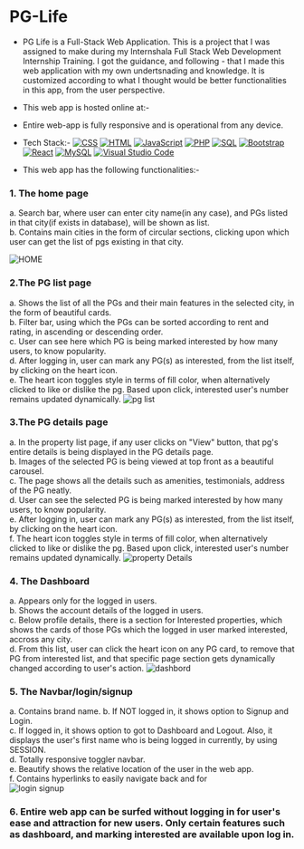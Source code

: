 # PG-Life
- PG Life is a Full-Stack Web Application. This is a project that I was assigned to make during my Internshala Full Stack Web Development Internship Training. I got the guidance, and following - that I made this web application with my own undertsnading and knowledge. It is customized according to what I thought would be better functionalities in this app, from the user perspective.
- This web app is hosted online at:- 
- Entire web-app is fully responsive and is operational from any device.
- Tech Stack:- <a href="#"><img alt="CSS" src="https://img.shields.io/badge/CSS-1572B6.svg?logo=css3&logoColor=white"></a>
    <a href="#"><img alt="HTML" src="https://img.shields.io/badge/HTML-E34F26.svg?logo=html5&logoColor=white"></a>
    <a href="#"><img alt="JavaScript" src="https://img.shields.io/badge/JavaScript-F7DF1E.svg?logo=javascript&logoColor=black"></a>
    <a href="#"><img alt="PHP" src="https://img.shields.io/badge/PHP-777BB4.svg?logo=php&logoColor=white"></a>
    <a href="#"><img alt="SQL" src="https://custom-icon-badges.herokuapp.com/badge/SQL-025E8C.svg?logo=database&logoColor=white"></a>
    <a href="#"><img alt="Bootstrap" src="https://img.shields.io/badge/Bootstrap-7952B3.svg?logo=bootstrap&logoColor=white"></a>
    <a href="#"><img alt="React" src="https://img.shields.io/badge/React-20232a.svg?logo=react&logoColor=%2361DAFB"></a>
    <a href="#"><img alt="MySQL" src="https://img.shields.io/badge/MySQL-00f.svg?logo=mysql&logoColor=white"></a>
    <a href="#"><img alt="Visual Studio Code" src="https://img.shields.io/badge/Visual%20Studio%20Code-0078d7.svg?logo=visual-studio-code&logoColor=white"></a>

- This web app has the following functionalities:-

### 1. The home page
a. Search bar, where user can enter city name(in any case), and PGs listed in that city(if exists in database), will be shown as list.<br>
b. Contains main cities in the form of circular sections, clicking upon which user can get the list of pgs existing in that city.<be>

![HOME](https://github.com/lalitpatil891/PG-Life/assets/114104065/ea02d607-993e-46f3-923c-17dcf5ac9202)


### 2.The PG list page
a. Shows the list of all the PGs and their main features in the selected city, in the form of beautiful cards.<br>
b. Filter bar, using which the PGs can be sorted according to rent and rating, in ascending or descending order.<br>
c. User can see here which PG is being marked interested by how many users, to know popularity.<br>
d. After logging in, user can mark any PG(s) as interested, from the list itself, by clicking on the heart icon.<br>
e. The heart icon toggles style in terms of fill color, when alternatively clicked to like or dislike the pg. Based upon click, interested user's number remains updated dynamically.
![pg list](https://github.com/lalitpatil891/PG-Life/assets/114104065/14a3fefa-20d5-41df-a5b2-ca78833b8174)


### 3.The PG details page
a. In the property list page, if any user clicks on "View" button, that pg's entire details is being displayed in the PG details page.<br>
b. Images of the selected PG is being viewed at top front as a beautiful carousel.<br>
c. The page shows all the details such as amenities, testimonials, address of the PG neatly.<br>
d. User can see the selected PG is being marked interested by how many users, to know popularity.<br>
e. After logging in, user can mark any PG(s) as interested, from the list itself, by clicking on the heart icon.<br>
f. The heart icon toggles style in terms of fill color, when alternatively clicked to like or dislike the pg. Based upon click, interested user's number remains updated dynamically.
![property Details](https://github.com/lalitpatil891/PG-Life/assets/114104065/76263723-d88b-42d2-a108-031e11e38f03)

### 4. The Dashboard
a. Appears only for the logged in users.<br>
b. Shows the account details of the logged in users.<br>
c. Below profile details, there is a section for Interested properties, which shows the cards of those PGs which the logged in user marked interested, accross any city.<br>
d. From this list, user can click the heart icon on any PG card, to remove that PG from interested list, and that specific page section gets dynamically changed according to user's action.
![dashbord](https://github.com/lalitpatil891/PG-Life/assets/114104065/b2ff1967-2198-4785-b54f-d19d6a1c8f87)

### 5. The Navbar/login/signup
a. Contains brand name.
b. If NOT logged in, it shows option to Signup and Login.<br>
c. If logged in, it shows option to got to Dashboard and Logout. Also, it displays the user's first name who is being logged in currently, by using SESSION.<br>
d. Totally responsive toggler navbar.<br>
e. Beautify shows the relative location of the user in the web app.<br>
f. Contains hyperlinks to easily navigate back and for<br>
![login signup](https://github.com/lalitpatil891/PG-Life/assets/114104065/c5db5a31-1aab-45f3-9f0f-11cc3b121c54)

### 6. Entire web app can be surfed without logging in for user's ease and attraction for new users. Only certain features such as dashboard, and marking interested are available upon log in.
